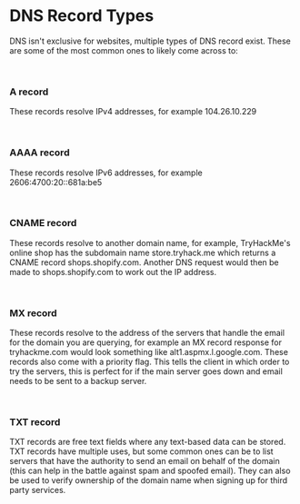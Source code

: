 # DNS Record Types

DNS isn't exclusive for websites, multiple types of DNS record exist. These are some of the most common ones to likely come across to:

&nbsp;

### A record

These records resolve IPv4 addresses, for example 104.26.10.229

&nbsp;

### AAAA record

These records resolve IPv6 addresses, for example 2606:4700:20::681a:be5

&nbsp;

### CNAME record

These records resolve to another domain name, for example, TryHackMe's online shop has the subdomain name store.tryhack.me which returns a CNAME record shops.shopify.com. Another DNS request would then be made to shops.shopify.com to work out the IP address.

&nbsp;

### MX record

These records resolve to the address of the servers that handle the email for the domain you are querying, for example an MX record response for tryhackme.com would look something like alt1.aspmx.l.google.com. These records also come with a priority flag. This tells the client in which order to try the servers, this is perfect for if the main server goes down and email needs to be sent to a backup server.

&nbsp;

### TXT record

TXT records are free text fields where any text-based data can be stored. TXT records have multiple uses, but some common ones can be to list servers that have the authority to send an email on behalf of the domain (this can help in the battle against spam and spoofed email). They can also be used to verify ownership of the domain name when signing up for third party services.